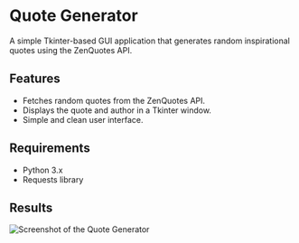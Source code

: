 # Quote Generator

A simple Tkinter-based GUI application that generates random inspirational quotes using the ZenQuotes API.

## Features

- Fetches random quotes from the ZenQuotes API.
- Displays the quote and author in a Tkinter window.
- Simple and clean user interface.

## Requirements

- Python 3.x
- Requests library

## Results

![Screenshot of the Quote Generator](screenshot.png)
